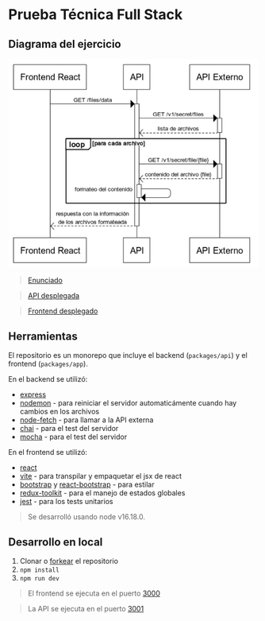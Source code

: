 # Prueba Técnica Full Stack

## Diagrama del ejercicio

![Diagrama del ejercicio](diagrama.png)

> [Enunciado](https://cs1.ssltrust.me/s/YeaQjE8XFljaMxv)

> [API desplegada](https://toolbox-challenge-api.vercel.app/api/files/data)

> [Frontend desplegado](https://toolbox-challenge.vercel.app)

## Herramientas

El repositorio es un monorepo que incluye el backend (`packages/api`) y el frontend (`packages/app`).

En el backend se utilizó:

- [express](https://expressjs.com/es/)
- [nodemon](https://nodemon.io/) - para reiniciar el servidor automaticámente cuando hay cambios en los archivos
- [node-fetch](https://www.npmjs.com/package/node-fetch) - para llamar a la API externa
- [chai](https://www.chaijs.com/) - para el test del servidor
- [mocha](https://mochajs.org/) - para el test del servidor

En el frontend se utilizó:
- [react](https://es.reactjs.org/)
- [vite](https://vitejs.dev/) - para transpilar y empaquetar el jsx de react
- [bootstrap](https://getbootstrap.com/) y [react-bootstrap](https://react-bootstrap.github.io/) - para estilar
- [redux-toolkit](https://redux-toolkit.js.org/) - para el manejo de estados globales
- [jest](https://jestjs.io/) - para los tests unitarios

> Se desarrolló usando node v16.18.0.

## Desarrollo en local

1. Clonar o [forkear](https://github.com/marsidev/toolbox-challenge/fork) el repositorio
2. `npm install`
3. `npm run dev`

> El frontend se ejecuta en el puerto [3000](http://localhost:3000/)

> La API se ejecuta en el puerto [3001](http://localhost:3001/api/files/data)
